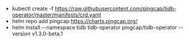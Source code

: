 - kubectl create -f https://raw.githubusercontent.com/pingcap/tidb-operator/master/manifests/crd.yaml
- helm repo add pingcap https://charts.pingcap.org/
- helm install --namespace tidb tidb-operator pingcap/tidb-operator --version v1.3.0-beta.1

